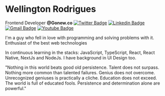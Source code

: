 # Wellington Rodrigues
 Frontend Developer <strong>@Gonew.co</strong>
[![Twitter Badge](https://img.shields.io/badge/-@tonrodriguesbr-1a8cd8?style=flat-square&labelColor=1a8cd8&logo=twitter&logoColor=white&link=https://twitter.com/tonrodriguesbr)](https://twitter.com/tonrodriguesbr) 
[![Linkedin Badge](https://img.shields.io/badge/-wellingtonrodriguesbr-1a8cd8?style=flat-square&logo=Linkedin&logoColor=white&link=https://www.linkedin.com/in/wellingtonrodriguesbr/)](https://www.linkedin.com/in/wellingtonrodriguesbr/) 
[![Gmail Badge](https://img.shields.io/badge/-tonrodriguesbr@gmail.com-1a8cd8?style=flat-square&logo=Gmail&logoColor=white&link=mailto:tonrodriguesbr@gmail.com)](mailto:tonrodriguesbr@gmail.com)
[![Youtube Badge](https://img.shields.io/badge/-tonrodriguesbr@gmail.com-1a8cd8?style=flat-square&logo=Youtube&logoColor=white&link=mailto:tonrodriguesbr@gmail.com)](mailto:tonrodriguesbr@gmail.com)
<br/>
 

I'm a guy who fell in love with programming and solving problems with it.
</br>
Enthusiast of the best web technologies

In continuous learning in the stacks: JavaScript, TypeScript, React, React Native, NextJs and NodeJs.
I have background in UI Design too.

"Nothing in this world beats good old persistence. Talent does not surpass. Nothing more common than talented failures. Genius does not overcome. Unrecognized geniuses is practically a cliche. Education does not exceed. The world is full of educated fools. Persistence and determination alone are powerful."
